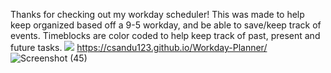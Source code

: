 Thanks for checking out my workday scheduler! This was made to help keep organized based off a 9-5 workday, and be able to save/keep track of events. Timeblocks are color coded to help keep track of past, present and future tasks. 
![](Screenshot%20(45).png)
https://csandu123.github.io/Workday-Planner/
![Screenshot (45)](https://user-images.githubusercontent.com/107908345/183576196-0ae3c2ae-54b4-45fc-be69-394a9852870d.png)
